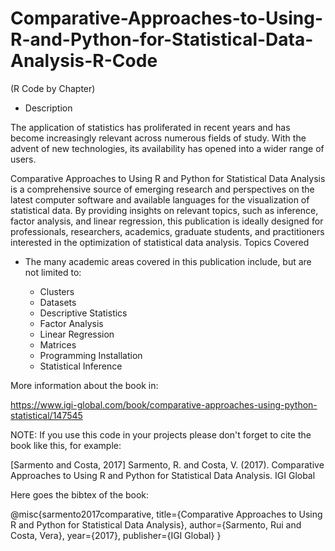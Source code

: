 # Comparative-Approaches-to-Using-R-and-Python-for-Statistical-Data-Analysis-R-Code

(R Code by Chapter)

- Description

The application of statistics has proliferated in recent years and has become increasingly relevant across numerous fields of study. With the advent of new technologies, its availability has opened into a wider range of users.

Comparative Approaches to Using R and Python for Statistical Data Analysis is a comprehensive source of emerging research and perspectives on the latest computer software and available languages for the visualization of statistical data. By providing insights on relevant topics, such as inference, factor analysis, and linear regression, this publication is ideally designed for professionals, researchers, academics, graduate students, and practitioners interested in the optimization of statistical data analysis.
Topics Covered

- The many academic areas covered in this publication include, but are not limited to:

    - Clusters
    - Datasets
    - Descriptive Statistics
    - Factor Analysis
    - Linear Regression
    - Matrices
    - Programming Installation
    - Statistical Inference


More information about the book in:

https://www.igi-global.com/book/comparative-approaches-using-python-statistical/147545

NOTE: If you use this code in your projects please don't forget to cite the book like this, for example:

[Sarmento and Costa, 2017] Sarmento, R. and Costa, V. (2017). Comparative Approaches to Using R and Python for Statistical Data Analysis.  IGI Global

Here goes the bibtex of the book:

@misc{sarmento2017comparative,
  title={Comparative Approaches to Using R and Python for Statistical Data Analysis},
  author={Sarmento, Rui and Costa, Vera},
  year={2017},
  publisher={IGI Global}
}
